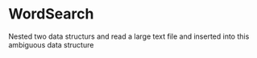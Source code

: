 # WordSearch
Nested two data structurs and read a large text file and inserted into this ambiguous data structure
